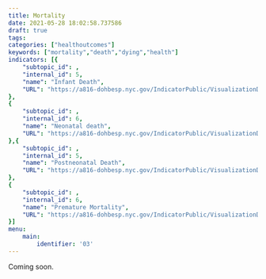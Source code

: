 ```yaml
---
title: Mortality
date: 2021-05-28 18:02:58.737586
draft: true
tags: 
categories: ["healthoutcomes"]
keywords: ["mortality","death","dying","health"]
indicators: [{
	"subtopic_id": , 
	"internal_id": 5, 
	"name": "Infant Death", 
	"URL": "https://a816-dohbesp.nyc.gov/IndicatorPublic/VisualizationData.aspx?id=5,4466a0,126,Summarize"
},
{
	"subtopic_id": , 
	"internal_id": 6, 
	"name": "Neonatal death", 
	"URL": "https://a816-dohbesp.nyc.gov/IndicatorPublic/VisualizationData.aspx?id=6,4466a0,126,Summarize"
},{
	"subtopic_id": , 
	"internal_id": 5, 
	"name": "Postneonatal Death", 
	"URL": "https://a816-dohbesp.nyc.gov/IndicatorPublic/VisualizationData.aspx?id=8,4466a0,126,Summarize"
},
{
	"subtopic_id": , 
	"internal_id": 6, 
	"name": "Premature Mortality", 
	"URL": "https://a816-dohbesp.nyc.gov/IndicatorPublic/VisualizationData.aspx?id=2322,4466a0,126,Summarize"
}]
menu:
    main:
        identifier: '03'
---
```


Coming soon. 


